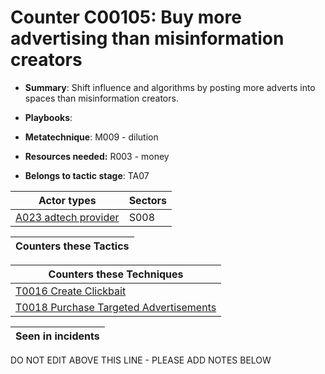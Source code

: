 # Counter C00105: Buy more advertising than misinformation creators

* **Summary**: Shift influence and algorithms by posting more adverts into spaces than misinformation creators. 

* **Playbooks**: 

* **Metatechnique**: M009 - dilution

* **Resources needed:** R003 - money

* **Belongs to tactic stage**: TA07


| Actor types | Sectors |
| ----------- | ------- |
| [A023 adtech provider](../generated_pages/actortypes/A023.md) | S008 |



| Counters these Tactics |
| ---------------------- |



| Counters these Techniques |
| ------------------------- |
| [T0016 Create Clickbait](../generated_pages/techniques/T0016.md) |
| [T0018 Purchase Targeted Advertisements](../generated_pages/techniques/T0018.md) |



| Seen in incidents |
| ----------------- |


DO NOT EDIT ABOVE THIS LINE - PLEASE ADD NOTES BELOW